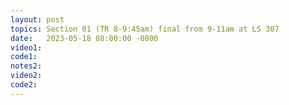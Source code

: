 ```yaml
---
layout: post
topics: Section 01 (TR 8-9:45am) final from 9-11am at LS 307
date:   2023-05-18 08:00:00 -0800
video1: 
code1:  
notes2: 
video2: 
code2:  
---
```

